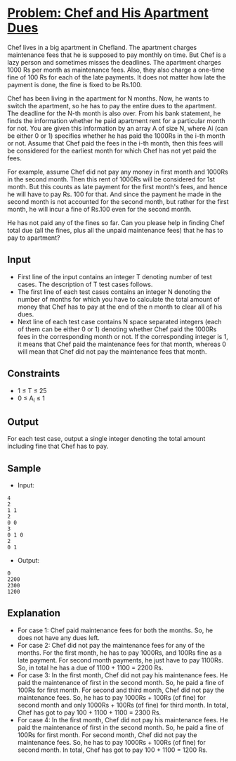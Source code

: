 # [Problem: Chef and His Apartment Dues](https://www.codechef.com/problems/CHEFAPAR)

Chef lives in a big apartment in Chefland. The apartment charges maintenance fees that he is supposed to pay monthly on time. But Chef is a lazy person and sometimes misses the deadlines. The apartment charges 1000 Rs per month as maintenance fees. Also, they also charge a one-time fine of 100 Rs for each of the late payments. It does not matter how late the payment is done, the fine is fixed to be Rs.100.

Chef has been living in the apartment for N months. Now, he wants to switch the apartment, so he has to pay the entire dues to the apartment. The deadline for the N-th month is also over. From his bank statement, he finds the information whether he paid apartment rent for a particular month for not. You are given this information by an array A of size N, where Ai (can be either 0 or 1) specifies whether he has paid the 1000Rs in the i-th month or not. Assume that Chef paid the fees in the i-th month, then this fees will be considered for the earliest month for which Chef has not yet paid the fees.

For example, assume Chef did not pay any money in first month and 1000Rs in the second month. Then this rent of 1000Rs will be considered for 1st month. But this counts as late payment for the first month's fees, and hence he will have to pay Rs. 100 for that. And since the payment he made in the second month is not accounted for the second month, but rather for the first month, he will incur a fine of Rs.100 even for the second month.

He has not paid any of the fines so far. Can you please help in finding Chef total due (all the fines, plus all the unpaid maintenance fees) that he has to pay to apartment?

## Input

- First line of the input contains an integer T denoting number of test cases. The description of T test cases follows.
- The first line of each test cases contains an integer N denoting the number of months for which you have to calculate the total amount of money that Chef has to pay at the end of the n month to clear all of his dues.
- Next line of each test case contains N space separated integers (each of them can be either 0 or 1) denoting whether Chef paid the 1000Rs fees in the corresponding month or not. If the corresponding integer is 1, it means that Chef paid the maintenance fees for that month, whereas 0 will mean that Chef did not pay the maintenance fees that month.

## Constraints

- 1 ≤ T ≤ 25
- 0 ≤ A<sub>i</sub> ≤ 1

## Output

For each test case, output a single integer denoting the total amount including fine that Chef has to pay.

## Sample

- Input:
```
4
2
1 1
2
0 0
3
0 1 0
2
0 1
```

- Output:
```
0
2200
2300
1200
```

## Explanation

- For case 1: Chef paid maintenance fees for both the months. So, he does not have any dues left.
- For case 2: Chef did not pay the maintenance fees for any of the months. For the first month, he has to pay 1000Rs, and 100Rs fine as a late payment. For second month payments, he just have to pay 1100Rs. So, in total he has a due of 1100 + 1100 = 2200 Rs.
- For case 3: In the first month, Chef did not pay his maintenance fees. He paid the maintenance of first in the second month. So, he paid a fine of 100Rs for first month. For second and third month, Chef did not pay the maintenance fees. So, he has to pay 1000Rs + 100Rs (of fine) for second month and only 1000Rs + 100Rs (of fine) for third month. In total, Chef has got to pay 100 + 1100 + 1100 = 2300 Rs.
- For case 4: In the first month, Chef did not pay his maintenance fees. He paid the maintenance of first in the second month. So, he paid a fine of 100Rs for first month. For second month, Chef did not pay the maintenance fees. So, he has to pay 1000Rs + 100Rs (of fine) for second month. In total, Chef has got to pay 100 + 1100 = 1200 Rs.
